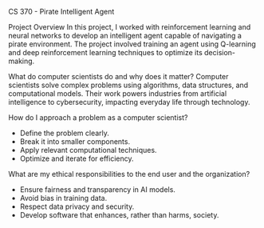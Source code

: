 CS 370 - Pirate Intelligent Agent

Project Overview
In this project, I worked with reinforcement learning and neural networks to develop an intelligent agent capable of navigating a pirate environment. The project involved training an agent using Q-learning and deep reinforcement learning techniques to optimize its decision-making.


 What do computer scientists do and why does it matter?
Computer scientists solve complex problems using algorithms, data structures, and computational models. Their work powers industries from artificial intelligence to cybersecurity, impacting everyday life through technology.

 How do I approach a problem as a computer scientist?
- Define the problem clearly.
- Break it into smaller components.
- Apply relevant computational techniques.
- Optimize and iterate for efficiency.

 What are my ethical responsibilities to the end user and the organization?
- Ensure fairness and transparency in AI models.
- Avoid bias in training data.
- Respect data privacy and security.
- Develop software that enhances, rather than harms, society.
